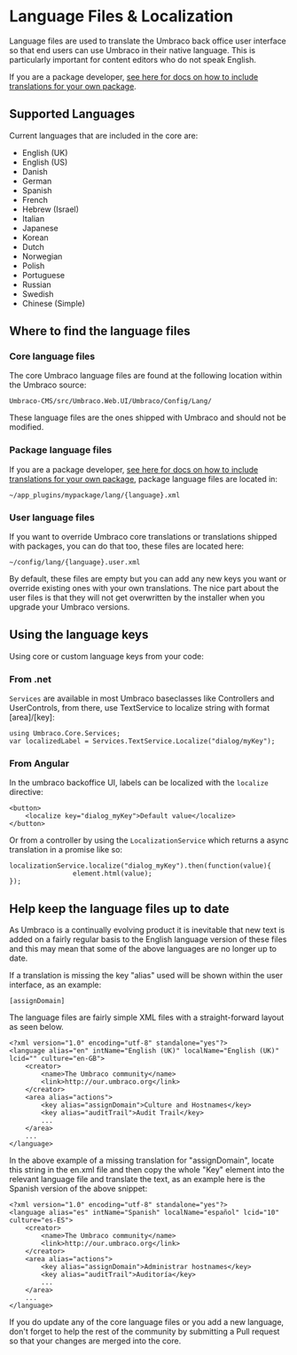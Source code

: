 # Language Files & Localization

Language files are used to translate the Umbraco back office user interface so that end users can use Umbraco in their native language. This is particularly important for content editors who do not speak English.

If you are a package developer, [see here for docs on how to include translations for your own package](Language-Files-For-Packages/index.md).

## Supported Languages
Current languages that are included in the core are:

- English (UK)
- English (US)
- Danish
- German
- Spanish
- French
- Hebrew (Israel)
- Italian
- Japanese
- Korean
- Dutch
- Norwegian
- Polish
- Portuguese
- Russian
- Swedish
- Chinese (Simple)

## Where to find the language files

### Core language files
The core Umbraco language files are found at the following location within the Umbraco source:

	Umbraco-CMS/src/Umbraco.Web.UI/Umbraco/Config/Lang/
	
These language files are the ones shipped with Umbraco and should not be modified. 

### Package language files
If you are a package developer, [see here for docs on how to include translations for your own package](Language-Files-For-Packages/index.md), package language files are located in:

	~/app_plugins/mypackage/lang/{language}.xml

### User language files
If you want to override Umbraco core translations or translations shipped with packages, you can do that too, these files are located here:

	~/config/lang/{language}.user.xml
	
By default, these files are empty but you can add any new keys you want or override existing ones with your own translations. The nice part about the user files is that they will not get overwritten by the installer when you upgrade your Umbraco versions.

## Using the language keys
Using core or custom language keys from your code:


### From .net
`Services` are available in most Umbraco baseclasses like Controllers and UserControls, from there, use TextService to localize string with format [area]/[key]:

    using Umbraco.Core.Services;
    var localizedLabel = Services.TextService.Localize("dialog/myKey");


### From Angular
In the umbraco backoffice UI, labels can be localized with the `localize` directive:

    <button>
        <localize key="dialog_myKey">Default value</localize>
    </button>

Or from a controller by using the `LocalizationService` which returns a async translation in a promise like so:

    localizationService.localize("dialog_myKey").then(function(value){
	                element.html(value);
    });

## Help keep the language files up to date

As Umbraco is a continually evolving product it is inevitable that new text is added on a fairly regular basis to the English language version of these files and this may mean that some of the above languages are no longer up to date.

If a translation is missing the key "alias" used will be shown within the user interface, as an example:

	[assignDomain]

The language files are fairly simple XML files with a straight-forward layout as seen below.

	<?xml version="1.0" encoding="utf-8" standalone="yes"?>
	<language alias="en" intName="English (UK)" localName="English (UK)" lcid="" culture="en-GB">
		<creator>
			<name>The Umbraco community</name>
			<link>http://our.umbraco.org</link>
		</creator>
		<area alias="actions">
			<key alias="assignDomain">Culture and Hostnames</key>
			<key alias="auditTrail">Audit Trail</key>
			...
		</area>
		...
	</language>
	
In the above example of a missing translation for "assignDomain", locate this string in the en.xml file and then copy the whole "Key" element into the relevant language file and translate the text, as an example here is the Spanish version of the above snippet:

	<?xml version="1.0" encoding="utf-8" standalone="yes"?>
	<language alias="es" intName="Spanish" localName="español" lcid="10" culture="es-ES">
		<creator>
	    	<name>The Umbraco community</name>
	    	<link>http://our.umbraco.org</link>
		</creator>
		<area alias="actions">
		    <key alias="assignDomain">Administrar hostnames</key>
		    <key alias="auditTrail">Auditoría</key>
			...
		</area>
		...
	</language>

If you do update any of the core language files or you add a new language, don't forget to help the rest of the community by submitting a Pull request so that your changes are merged into the core.
